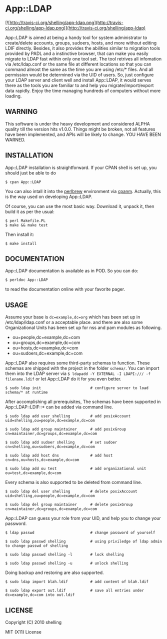 # App::LDAP

[![http://travis-ci.org/shelling/app-ldap.png](http://travis-ci.org/shelling/app-ldap.png)](http://travis-ci.org/shelling/app-ldap)

App::LDAP is aimed at being a handy tool for system administrator to create/delete accounts, groups, sudoers, hosts, and
more without editing LDIF directly. Besides, it also provides the abilities similar to migration tools provided by PADL
and a instinctive browser, that can make you easily migrate to LDAP fast within only one tool set. The tool retrives all
infomation via /etc/ldap.conf or the same file at different locations so that you can command almost the same as the
time you are using /etc/* files. And all permission would be determined via the UID of users. So, just configure your
LDAP server and client well and install App::LDAP, it would serves there as the tools you are familiar to and help you
migrate/import/export data rapidly. Enjoy the time managing hundreds of computers without more loading.

## WARNING

This software is under the heavy development and considered ALPHA
quality till the version hits v1.0.0. Things might be broken, not all
features have been implemented, and APIs will be likely to change. YOU
HAVE BEEN WARNED.

## INSTALLATION

App::LDAP installation is straightforward. If your CPAN shell is set up,
you should just be able to do

    $ cpan App::LDAP
    
You can also intall it into the [perlbrew](http://perlbrew.pl/) environment via
[cpanm](https://github.com/miyagawa/cpanminus). Actually, this is the way used on developing App::LDAP.

Of course, you can use the most basic way. Download it, unpack it, then build it as per the usual:

    $ perl Makefile.PL
    $ make && make test

Then install it:

    $ make install

## DOCUMENTATION

App::LDAP documentation is available as in POD. So you can do:

    $ perldoc App::LDAP

to read the documentation online with your favorite pager.

## USAGE

Assume your base is `dc=example,dc=org` which has been set up in /etc/ldap/ldap.conf or a acceptable place. and there are
also some Organizational Units has been set up for nss and pam modules as following.

+ ou=people,dc=example,dc=com
+ ou=groups,dc=example,dc=com
+ ou=hosts,dc=exampke,dc=com
+ ou=sudoers,dc=example,dc=com

App::LDAP also requires some third-party schemas to function. These schemas are shipped with the project in the folder
`schema/`. You can import them into the LDAP server via `$ ldapadd -Y EXTERNAL -I LDAPI:/// -f filename.ldif` or let
App::LDAP do it for you even better.

    $ sudo ldap init                      # configure server to load schema/* at runtime
    
After accomplishing all prerequisites, The schemas have been supported in App::LDAP::LDIF::* can be added via command
line.

    $ sudo ldap add user shelling         # add posixAccount uid=shelling,ou=people,dc=example,dc=com

    $ sudo ldap add group maintainer      # add posixGroup cn=maintainer,dc=groups,dc=example,dc=com

    $ sudo ldap add sudoer shelling       # set sudoer cn=shelling,ou=sudoers,dc=example,dc=com

    $ sudo ldap add host dns              # add host cn=dns,ou=hosts,dc=example,dc=com

    $ sudo ldap add ou test               # add organizational unit ou=test,dc=example,dc=com
    
Every schema is also supported to be deleted from command line.

    $ sudo ldap del user shelling         # delete posixAccount uid=shelling,ou=people,dc=example,dc=com

    $ sudo ldap del group maintainer      # delete posixGroup cn=maintainer,dc=groups,dc=example,dc=com

App::LDAP can guess your role from your UID, and help you to change your password.

    $ ldap passwd                         # change password of yourself

    $ sudo ldap passwd shelling           # using priviledge of ldap admin to change passwd of shelling

    $ sudo ldap passwd shelling -l        # lock shelling

    $ sudo ldap passwd shelling -u        # unlock shelling
    
Doing backup and restoring are also supported.

    $ sudo ldap import blah.ldif          # add content of blah.ldif

    $ sudo ldap export out.ldif           # save all entries under dc=example,dc=com into out.ldif
                                     
## LICENSE

Copyright (C) 2010 shelling

MIT (X11) License

